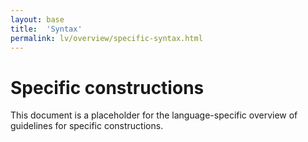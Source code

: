 ```yaml
---
layout: base
title:  'Syntax'
permalink: lv/overview/specific-syntax.html
---
```


# Specific constructions

This document is a placeholder for the language-specific overview of
guidelines for specific constructions.
